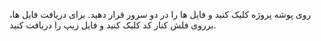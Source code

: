روی پوشه پروژه کلیک کنید و فایل ها را در دو سرور قرار دهید.
برای دریافت فایل ها، برروی فلش کنار کد کلیک کنید و فایل زیپ را دریافت کنید.
